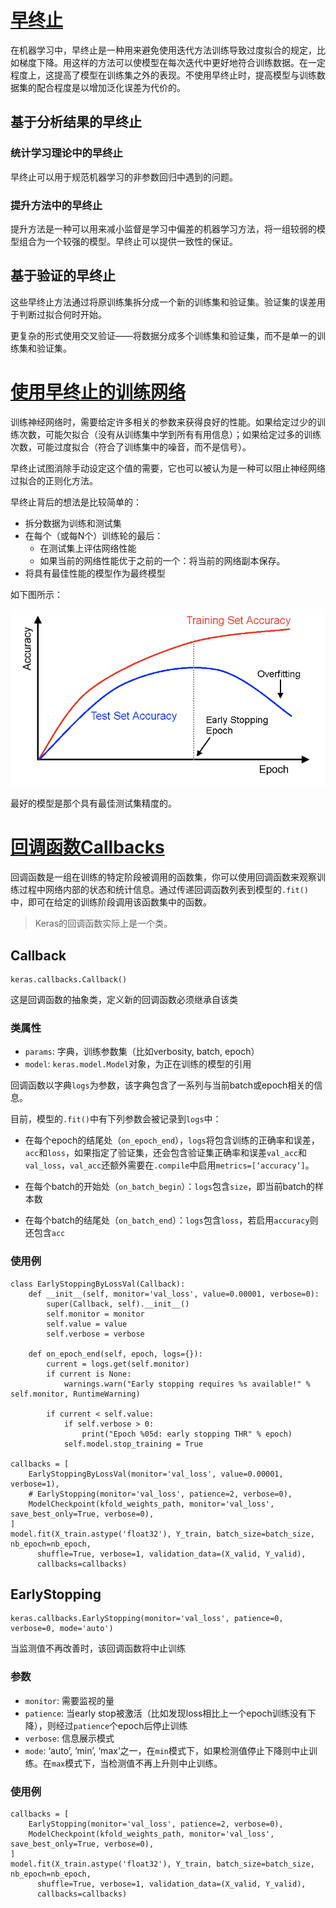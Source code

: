 # [早终止](https://en.wikipedia.org/wiki/Early_stopping)

在机器学习中，早终止是一种用来避免使用迭代方法训练导致过度拟合的规定，比如梯度下降。用这样的方法可以使模型在每次迭代中更好地符合训练数据。在一定程度上，这提高了模型在训练集之外的表现。不使用早终止时，提高模型与训练数据集的配合程度是以增加泛化误差为代价的。

## 基于分析结果的早终止

### 统计学习理论中的早终止

早终止可以用于规范机器学习的非参数回归中遇到的问题。

### 提升方法中的早终止

提升方法是一种可以用来减小监督是学习中偏差的机器学习方法，将一组较弱的模型组合为一个较强的模型。早终止可以提供一致性的保证。

## 基于验证的早终止

这些早终止方法通过将原训练集拆分成一个新的训练集和验证集。验证集的误差用于判断过拟合何时开始。

更复杂的形式使用交叉验证——将数据分成多个训练集和验证集，而不是单一的训练集和验证集。

# [使用早终止的训练网络](https://deeplearning4j.org/earlystopping)

训练神经网络时，需要给定许多相关的参数来获得良好的性能。如果给定过少的训练次数，可能欠拟合（没有从训练集中学到所有有用信息）；如果给定过多的训练次数，可能过度拟合（符合了训练集中的噪音，而不是信号）。

早终止试图消除手动设定这个值的需要，它也可以被认为是一种可以阻止神经网络过拟合的正则化方法。

早终止背后的想法是比较简单的：

- 拆分数据为训练和测试集
- 在每个（或每N个）训练轮的最后：
	- 在测试集上评估网络性能
	- 如果当前的网络性能优于之前的一个：将当前的网络副本保存。
- 将具有最佳性能的模型作为最终模型

如下图所示：

![](DraggedImage.png)

最好的模型是那个具有最佳测试集精度的。

# [回调函数Callbacks](https://keras-cn.readthedocs.io/en/latest/other/callbacks/)

回调函数是一组在训练的特定阶段被调用的函数集，你可以使用回调函数来观察训练过程中网络内部的状态和统计信息。通过传递回调函数列表到模型的`.fit()`中，即可在给定的训练阶段调用该函数集中的函数。

> Keras的回调函数实际上是一个类。

## Callback

	keras.callbacks.Callback()

这是回调函数的抽象类，定义新的回调函数必须继承自该类

### 类属性

- `params`: 字典，训练参数集（比如verbosity, batch, epoch）
- `model`: `keras.model.Model`对象，为正在训练的模型的引用

回调函数以字典`logs`为参数，该字典包含了一系列与当前batch或epoch相关的信息。

目前，模型的`.fit()`中有下列参数会被记录到`logs`中：

- 在每个epoch的结尾处（`on_epoch_end`），`logs`将包含训练的正确率和误差，`acc`和`loss`，如果指定了验证集，还会包含验证集正确率和误差`val_acc`和`val_loss`，`val_acc`还额外需要在`.compile`中启用`metrics=[‘accuracy’]`。  

- 在每个batch的开始处（`on_batch_begin`）：`logs`包含`size`，即当前batch的样本数  

- 在每个batch的结尾处（`on_batch_end`）：`logs`包含`loss`，若启用`accuracy`则还包含`acc`

### 使用例

	class EarlyStoppingByLossVal(Callback):
	    def __init__(self, monitor='val_loss', value=0.00001, verbose=0):
	        super(Callback, self).__init__()
	        self.monitor = monitor
	        self.value = value
	        self.verbose = verbose
	
	    def on_epoch_end(self, epoch, logs={}):
	        current = logs.get(self.monitor)
	        if current is None:
	            warnings.warn("Early stopping requires %s available!" % self.monitor, RuntimeWarning)
	
	        if current < self.value:
	            if self.verbose > 0:
	                print("Epoch %05d: early stopping THR" % epoch)
	            self.model.stop_training = True
	
	callbacks = [
	    EarlyStoppingByLossVal(monitor='val_loss', value=0.00001, verbose=1),
	    # EarlyStopping(monitor='val_loss', patience=2, verbose=0),
	    ModelCheckpoint(kfold_weights_path, monitor='val_loss', save_best_only=True, verbose=0),
	]
	model.fit(X_train.astype('float32'), Y_train, batch_size=batch_size, nb_epoch=nb_epoch,
	      shuffle=True, verbose=1, validation_data=(X_valid, Y_valid),
	      callbacks=callbacks)


## EarlyStopping

	keras.callbacks.EarlyStopping(monitor='val_loss', patience=0, verbose=0, mode='auto')

当监测值不再改善时，该回调函数将中止训练

### 参数

- `monitor`: 需要监视的量
- `patience`: 当early stop被激活（比如发现loss相比上一个epoch训练没有下降），则经过`patience`个epoch后停止训练
- `verbose`: 信息展示模式
- `mode`: ‘auto’, ‘min’, ‘max’之一，在`min`模式下，如果检测值停止下降则中止训练。在`max`模式下，当检测值不再上升则中止训练。

### 使用例

	callbacks = [
	    EarlyStopping(monitor='val_loss', patience=2, verbose=0),
	    ModelCheckpoint(kfold_weights_path, monitor='val_loss', save_best_only=True, verbose=0),
	]
	model.fit(X_train.astype('float32'), Y_train, batch_size=batch_size, nb_epoch=nb_epoch,
	      shuffle=True, verbose=1, validation_data=(X_valid, Y_valid),
	      callbacks=callbacks)    